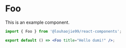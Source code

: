 # Foo

This is an example component.

```jsx
import { Foo } from '@louhaojie99/react-components';

export default () => <Foo title="Hello dumi!" />;
```
